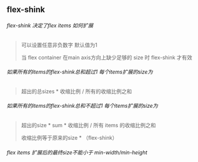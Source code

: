 ## flex-shink

###### flex-shink 决定了flex items 如何扩展

> 可以设置任意非负数字 默认值为1
>
> 当 flex container 在main axis方向上缺少足够的 size 时 flex-shink 才有效



###### 如果所有的items的flex-shink总和超过1 每个items扩展的size为

> 超出的总sizes * 收缩比例 / 所有的收缩比例之和



###### 如果所有的items的flex-shink总和不超过1 每个items扩展的size为

> 超出的size * sum * 收缩比例 / 所有 items 的收缩比例之和
>
> 收缩比例等于原来的size * （flex-shink）
>
> 

###### flex items 扩展后的最终size不能小于 min-width/min-height

